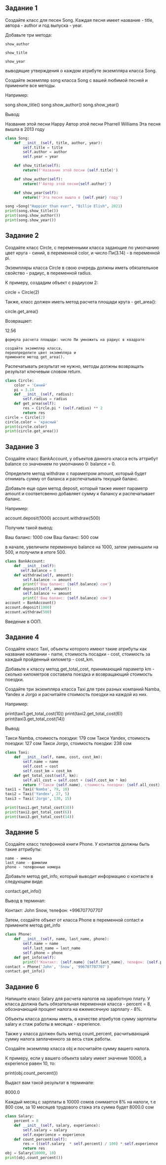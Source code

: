 ## Задание 1

Создайте класс для песен Song. Каждая песня имеет название - title, автора - author и год выпуска - year.

Добавьте три метода:

    show_author

    show_title

    show_year

выводящие утверждения о каждом атрибуте экземпляра класса Song.

Создайте экземпляр song класса Song с вашей любимой песней и примените все методы.

Например:

song.show_title()
song.show_author()
song.show_year()

Вывод:

Название этой песни Happy
Автор этой песни Pharrell Williams
Эта песня вышла в 2013 году
```py
class Song:
    def __init__(self, title, author, year):
        self.title = title
        self.author = author
        self.year = year

    def show_title(self):
        return(f'Название этой песни {self.title}')

    def show_author(self):
        return(f'Автор этой песни{self.author}')

    def show_year(self):
        return(f'Эта песня вышла в {self.year} году')

song =Song("Happier than ever", "Billie Elish", 2021)
print(song.show_title())
print(song.show_author())
print(song.show_year())
```

## Задание 2

Создайте класс Circle, с переменными класса задающие по умолчанию цвет круга - синий, в переменной color, и число Пи(3.14) - в переменной pi.

Экземпляры класса Circle в свою очередь должны иметь обязательное свойство - радиус, в переменной radius.

К примеру, создадим объект с радиусом 2:

circle = Circle(2) 

Также, класс должен иметь метод расчета площади круга - get_area():

circle.get_area() 

Возвращает:

12.56 

    формула расчета площади: число Пи умножить на радиус в квадрате

    cоздайте экземпляр класса,
    переопределите цвет экземпляра и
    примените метод get_area().

Распечатывать результат не нужно, методы должны возвращать результат ключевым словом return.

```py
class Circle:
    color = 'Синий'
    pi = 3.14
    def __init__(self, radius):
        self.radius = radius
    def get_area(self):
        res = Circle.pi * (self.radius) ** 2
        return res
circle = Circle(2)
circle.color = 'красный'
print(circle.color)
print(circle.get_area())
```
## Задание 3

Создайте класс BankAccount, у объектов данного класса есть аттрибут balance со значением по умолчанию 0: balance = 0.

Определите метод withdraw с параметром amount, который будет отнимать сумму от баланса и распечатывать текущий баланс.

Добавьте еще один метод deposit, который также имеет параметр amount и соответсвенно добавляет сумму к балансу и распечатывает баланс.

Например:

account.deposit(1000) 
account.withdraw(500) 

Получим такой вывод:

Ваш баланс: 1000 сом 
Ваш баланс: 500 сом 

в начале, увеличили переменную balance на 1000, затем уменьшили на 500, и получили в итоге 500.

```py
class BankAccount:
    def __init__(self): 
       self.balance = 0 
    def withdraw(self, amount):
        self.balance -= amount
        print(f'Ваш баланс: {self.balance} сом')
    def deposit(self, amount):
        self.balance += amount
        print(f'Ваш баланс: {self.balance} сом')
account = BankAccount()
account.deposit(1000)
account.withdraw(500)
```
Введение в ООП.
## Задание 4

Создайте класс Taxi, объекты которого имеют такие атрибуты как название компании - name, стоимость посадки - cost, стоимость за каждый пройденный километр - cost_km.

Добавьте к классу метод get_total_cost, принимающий параметр km - сколько километров составила поездка и возвращающий стоимость поездки.

Создайте три экземпляра класса Taxi для трех разных компаний Namba, Yandex и Jorgo и расчитайте стоимость поездки на каждой из них.

Например:

print(taxi1.get_total_cost(10)) 
print(taxi2.get_total_cost(6)) 
print(taxi3.get_total_cost(14))  

Вывод:

Такси Namba, стоимость поездки: 179 сом 
Такси Yandex, стоимость поездки: 127 сом 
Такси Jorgo, стоимость поездки: 238 сом  

```py
class Taxi:
    def __init__(self, name, cost, cost_km):
        self.name = name
        self.cost = cost
        self.cost_km = cost_km
    def get_total_cost(self, km):
        self.all_cost = self.cost + (self.cost_km * km)
        return f'Такси {self.name}, стоимость поездки: {self.all_cost} сом'
taxi1 = Taxi('Namba', 79, 10)
taxi2 = Taxi('Yandex', 27, 5)
taxi3 = Taxi('Jorgo', 138, 15)

print(taxi1.get_total_cost(10)) 
print(taxi2.get_total_cost(6)) 
print(taxi3.get_total_cost(14))
```
## Задание 5

Создайте класс телефонной книги Phone. У контактов должны быть такие аттрибуты:

    name - имена
    last_name - фамилии
    phone - телефонные номера

Добавьте метод get_info, который выводит информацию о контакте в следующем виде:

contact.get_info()

Вывод в терминал:

Контакт: John Snow, телефон: +996707707707

Затем, создайте объект от класса Phone в переменной contact и примените метод get_info

```py
class Phone:
    def __init__(self, name, last_name, phone):
        self.name = name
        self.last_name = last_name
        self.phone = phone
    def get_info(self):
        print(f'Контакт: {self.name} {self.last_name}, телефон: {self.phone}')
contact = Phone('John', 'Snow', '996707707707')
contact.get_info()
```
## Задание 6

Напишите класс Salary для расчета налогов на заработную плату. У класса должна быть обязательная переменная класса - percent = 8, обозначающий процент налога на ежемесячную зарплату - 8%.

Объекты класса должны иметь, в качестве атрибутов сумму зарплаты salary и стаж работы в месяцах - experience.

Также у класса должен быть метод count_percent, расчитывающий сумму налога заплаченного за весь стаж работы.

Создайте экземпляр класса obj и посчитайте сумму вашего налога.

К примеру, если у вашего объекта salary имеет значение 10000, а experience равен 10, то:

print(obj.count_percent()) 

Выдаст вам такой результат в терминале:

8000.0 

Каждый месяц с зарплаты в 10000 сомов снимается 8% на налоги, т.е 800 сом, за 10 месяцев трудового стажа эта сумма будет 8000.0 сом

```py
class Salary:
    percent = 8
    def __init__(self, salary, experience):
        self.salary = salary 
        self.experience = experience 
    def count_percent(self):
        res = ((self.salary  * self.percent) / 100) * self.experience
        return res
obj = Salary(10000, 10)
print(obj.count_percent()) 
```
